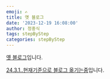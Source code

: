 ```yaml
---
emoji: ✍
title: 옛 블로그
date: '2023-12-19 16:08:00'
author: 정중식
tags: stepByStep
categories: stepByStep
---
```


[옛 블로그](https://wndtlr1024.github.io/)입니다.

[24.3.1..현재기준으로 블로그 옮기는중](https://wndtlr1024.vercel.app/)입니다.
